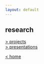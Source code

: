 ```yaml
---
layout: default
---
```


## research

[> projects](projects.md) 	     
[> presentations](presentations.md)


[< home](index.md)
